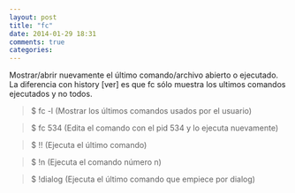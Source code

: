 ```yaml
---
layout: post
title: "fc"
date: 2014-01-29 18:31
comments: true
categories: 
---
```

Mostrar/abrir nuevamente el último comando/archivo abierto o ejecutado. La diferencia con history [ver] es que fc sólo muestra los ultimos comandos ejecutados y no todos. 

>$ fc -l (Mostrar los últimos comandos usados por el usuario)

>$ fc 534 (Edita el comando con el pid 534 y lo ejecuta nuevamente)

>$ !! (Ejecuta el último comando)

>$ !n (Ejecuta el comando número n)

>$ !dialog (Ejecuta el último comando que empiece por dialog)

